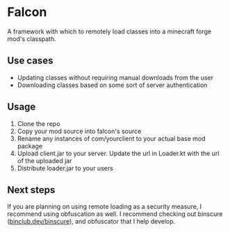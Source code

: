 # Falcon

A framework with which to remotely load classes into a minecraft forge mod's classpath.

## Use cases

- Updating classes without requiring manual downloads from the user
- Downloading classes based on some sort of server authentication

## Usage

1. Clone the repo
2. Copy your mod source into falcon's source
3. Rename any instances of com/yourclient to your actual base mod package
4. Upload client.jar to your server. Update the url in Loader.kt with the url of the uploaded jar
5. Distribute loader.jar to your users

## Next steps

If you are planning on using remote loading as a security measure, I recommend using obfuscation as well. I recommend checking out binscure ([binclub.dev/binscure](https://binclub.dev/binscure)), and obfuscator that I help develop.
